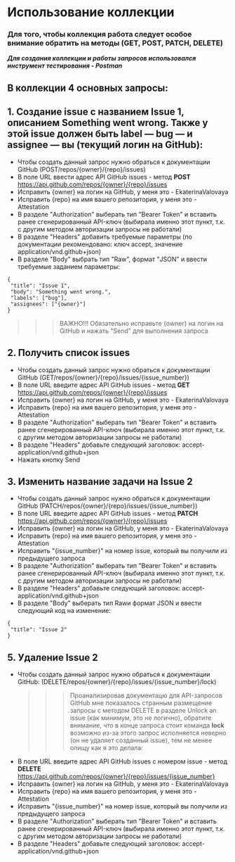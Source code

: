 # Использование коллекции
### Для того, чтобы коллекция работа следует особое внимание обратить на методы (GET, POST, PATCH, DELETE)
***Для создания коллекции и работы запросов использовался инструмент тестирования - Postman***

## В коллекции 4 основных запросы:
## 1. Создание issue с названием Issue 1, описанием Something went wrong. Также у этой issue должен быть label — bug — и assignee — вы (текущий логин на GitHub):
   - Чтобы создать данный запрос нужно обраться к документации GitHub (POST/repos/{owner}/{repo}/issues)
   - В поле URL ввести адрес API GitHub issues - метод **POST** https://api.github.com/repos/{owner}/{repo}/issues
   - Исправить {owner} на логин на GitHub, у меня это - EkaterinaValovaya
   - Исправить {repo} на имя вашего репозитория, у меня это - Attestation
   - В разделе "Authorization" выберать тип "Bearer Token" и вставить ранее сгенерированный API-ключ (выбирала именно этот пункт, т.к. с другим методом авторизации запросы не работали)
   - В разделе "Headers" добавить требуемые параметры (по документации рекомендовано: ключ accept, значение application/vnd.github+json)
   - В разделе "Body" выбрать тип "Raw", формат "JSON" и ввести требуемые заданием параметры:

```
{
 "title": "Issue 1",
 "body": "Something went wrong.",
 "labels": ["bug"],
 "assignees": ["{owner}"]
}
```
>>> ВАЖНО!!! Обязательно исправьте {owner} на логин на GitHub и нажать "Send" для выполнения запроса
  
## 2. Получить список issues 
- Чтобы создать данный запрос нужно обраться к документации GitHub (GET/repos/{owner}/{repo}/issues/{issue_number})
- В поле URL введите адрес API GitHub issues - метод **GET** https://api.github.com/repos/{owner}/{repo}/issues
- Исправить {owner} на логин на GitHub, у меня это - EkaterinaValovaya
- Исправить {repo} на имя вашего репозитория, у меня это - Attestation
- В разделе "Authorization" выберать тип "Bearer Token" и вставить ранее сгенерированный API-ключ (выбирала именно этот пункт, т.к. с другим методом авторизации запросы не работали)
- В разделе "Headers" добавьте следующий заголовок: accept-application/vnd.github+json
- Нажать кнопку Send
  
## 3. Изменить название задачи на Issue 2
- Чтобы создать данный запрос нужно обраться к документации GitHub (PATCH/repos/{owner}/{repo}/issues/{issue_number})
- В поле URL введите адрес API GitHub issues - метод **PATCH**  https://api.github.com/repos/{owner}/{repo}/issues
- Исправить {owner} на логин на GitHub, у меня это - EkaterinaValovaya
- Исправить {repo} на имя вашего репозитория, у меня это - Attestation
- Исправить "{issue_number}" на номер issue, который вы получили из предыдущего запроса
- В разделе "Authorization" выберать тип "Bearer Token" и вставить ранее сгенерированный API-ключ (выбирала именно этот пункт, т.к. с другим методом авторизации запросы не работали)
- В разделе "Headers" добавьте следующий заголовок: accept-application/vnd.github+json
- В разделе "Body" выберать тип Rawи формат JSON и ввести следующий код на изменение:
```
{
 "title": "Issue 2"
}
```
## 5. Удаление Issue 2
- Чтобы создать данный запрос нужно обраться к документации GitHub: (DELETE/repos/{owner}/{repo}/issues/{issue_number}/lock)
  >>> Проанализировав документацю для API-запросов GitHub мне показалось странным размещение запросы с методом DELETE в разделе Unlock an issue (как минимум, это не логично), обратите внимание, что в конце запроса стоит команда **lock** возможно из-за этого запрос исполняется неверно (он не удаляет созданный issue), тем не менее опищу как я это делала:
- В поле URL введите адрес API GitHub issues с номером issue - метод **DELETE** https://api.github.com/repos/{owner}/{repo}/issues/{issue_number}
- Исправить {owner} на логин на GitHub, у меня это - EkaterinaValovaya
- Исправить {repo} на имя вашего репозитория, у меня это - Attestation
- Исправить "{issue_number}" на номер issue, который вы получили из предыдущего запроса
- В разделе "Authorization" выберать тип "Bearer Token" и вставить ранее сгенерированный API-ключ (выбирала именно этот пункт, т.к. с другим методом авторизации запросы не работали)
- В разделе "Headers" добавьте следующий заголовок: accept-application/vnd.github+json
  
